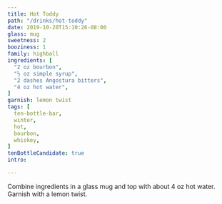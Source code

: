 ```yaml
---
title: Hot Toddy
path: "/drinks/hot-toddy"
date: 2019-10-20T15:10:26-08:00
glass: mug
sweetness: 2
booziness: 1
family: highball
ingredients: [
  "2 oz bourbon",
  "½ oz simple syrup",
  "2 dashes Angostura bitters",
  "4 oz hot water",
]
garnish: lemon twist
tags: [
  ten-bottle-bar,
  winter,
  hot,
  bourbon,
  whiskey,
]
tenBottleCandidate: true
intro:

---
```


Combine ingredients in a glass mug and top with about 4 oz hot water. Garnish with a lemon twist.
